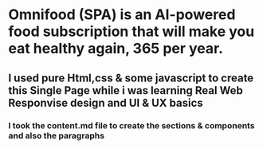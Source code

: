 # Omnifood (SPA) is an AI-powered food subscription that will make you eat healthy again, 365 per year.
## I used pure Html,css & some javascript to create this Single Page while i was learning Real Web Responvise design and UI & UX basics
### I took the content.md file to create the sections & components and also the paragraphs
